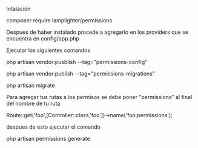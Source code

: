 Intalación 

composer require lamplighter/permissions

Despues de haber instalado procede a agregarlo en los providers que se encuentra en config/app.php


Ejecutar los siguientes comandos

php artisan vendor:pusblish --tag="permissions-config"

php artisan vendor:publish --tag="permissions-migrations"

php artisan migrate

Para agregar tus rutas a los permisos se debe poner "permissions" al final del nombre de tu ruta

Route::get('foo',[Controller::class,'foo'])->name('foo:permissions');

despues de esto ejecutar el comando

php artisan permissions:generate







